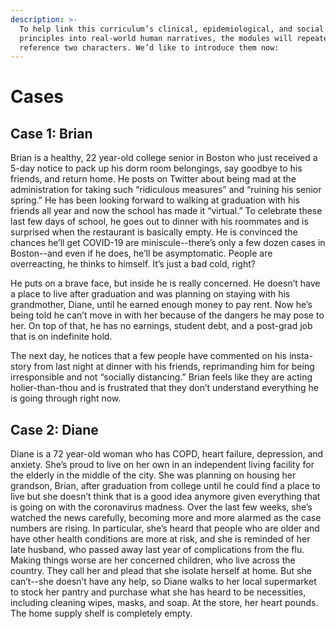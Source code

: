 ```yaml
---
description: >-
  To help link this curriculum’s clinical, epidemiological, and social
  principles into real-world human narratives, the modules will repeatedly
  reference two characters. We’d like to introduce them now:
---
```


# Cases

## Case 1: Brian

Brian is a healthy, 22 year-old college senior in Boston who just received a 5-day notice to pack up his dorm room belongings, say goodbye to his friends, and return home. He posts on Twitter about being mad at the administration for taking such “ridiculous measures” and “ruining his senior spring.” He has been looking forward to walking at graduation with his friends all year and now the school has made it “virtual.” To celebrate these last few days of school, he goes out to dinner with his roommates and is surprised when the restaurant is basically empty. He is convinced the chances he’ll get COVID-19 are miniscule--there’s only a few dozen cases in Boston--and even if he does, he’ll be asymptomatic. People are overreacting, he thinks to himself. It’s just a bad cold, right?

He puts on a brave face, but inside he is really concerned. He doesn’t have a place to live after graduation and was planning on staying with his grandmother, Diane, until he earned enough money to pay rent. Now he’s being told he can’t move in with her because of the dangers he may pose to her. On top of that, he has no earnings, student debt, and a post-grad job that is on indefinite hold. 

The next day, he notices that a few people have commented on his insta-story from last night at dinner with his friends, reprimanding him for being irresponsible and not “socially distancing.” Brian feels like they are acting holier-than-thou and is frustrated that they don’t understand everything he is going through right now. 

## Case 2: Diane

Diane is a 72 year-old woman who has COPD, heart failure, depression, and anxiety. She’s proud to live on her own in an independent living facility for the elderly in the middle of the city. She was planning on housing her grandson, Brian, after graduation from college until he could find a place to live but she doesn’t think that is a good idea anymore given everything that is going on with the coronavirus madness. Over the last few weeks, she’s watched the news carefully, becoming more and more alarmed as the case numbers are rising. In particular, she’s heard that people who are older and have other health conditions are more at risk, and she is reminded of her late husband, who passed away last year of complications from the flu. Making things worse are her concerned children, who live across the country.  They call her and plead that she isolate herself at home. But she can’t--she doesn’t have any help, so Diane walks to her local supermarket to stock her pantry and purchase what she has heard to be necessities, including cleaning wipes, masks, and soap. At the store, her heart pounds. The home supply shelf is completely empty.

